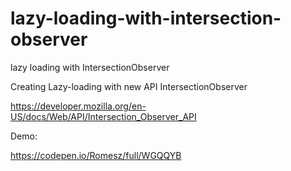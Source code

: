# lazy-loading-with-intersection-observer
lazy loading with IntersectionObserver

Creating Lazy-loading with new API IntersectionObserver

https://developer.mozilla.org/en-US/docs/Web/API/Intersection_Observer_API

Demo:

https://codepen.io/Romesz/full/WGQQYB
